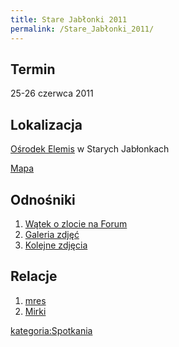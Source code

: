 ```yaml
---
title: Stare Jabłonki 2011
permalink: /Stare_Jabłonki_2011/
---
```


Termin
------

25-26 czerwca 2011

Lokalizacja
-----------

[Ośrodek Elemis](http://www.elemis.alpha.pl/index.html) w Starych Jabłonkach

[Mapa](http://maps.google.pl/maps?q=Stare+Jab%C5%82onki&hl=pl&ie=UTF8&sll=52.025459,19.204102&sspn=6.287874,13.952637&z=14)

Odnośniki
---------

1.  [Wątek o zlocie na Forum](http://www.atopowe-zapalenie.pl/forum/viewtopic.php?f=13&t=6302)
2.  [Galeria zdjęć](http://goo.gl/photos/yy4jXWjJ9T)
3.  [Kolejne zdjęcia](https://picasaweb.google.com/112037479531643062970/ZlotAtopowy?authkey=Gv1sRgCO_WkM7cgK64Cw)

Relacje
-------

1.  [mres](http://blog.atopowe.pl/2011/06/29/wrazenia-ze-zlotu/)
2.  [Mirki](http://blog.atopowe.pl/2011/06/30/stare-jablonki/)

[kategoria:Spotkania](/atopedia/kategoria:Spotkania "wikilink")